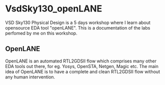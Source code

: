 # VsdSky130_openLANE
VSD Sky130 Physical Design is a 5 days workshop where I learn about opensource EDA tool "openLANE". This is a documentation of the labs perfomed by me on this workshop.
## OpenLANE
OpenLANE is an automated RTL2GDSII flow which comprises many other EDA tools out there, for eg. Yosys, OpenSTA, Netgen, Magic etc. The main idea of OpenLANE is to have a complete and clean RTL2GDSII flow without any human intervention.

